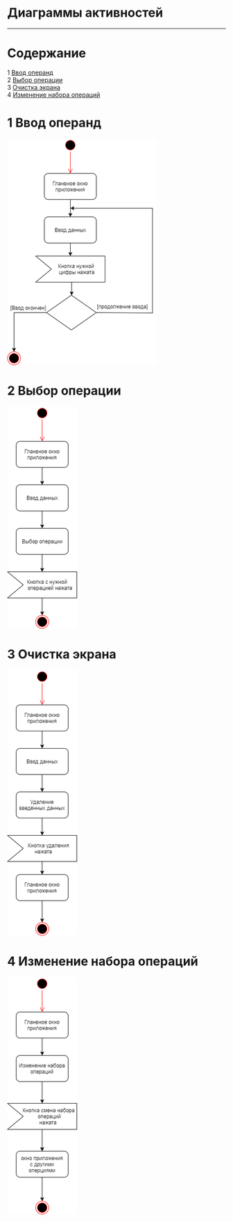 # Диаграммы активностей
---
# Содержание
1 [Ввод операнд](#oper)  
2 [Выбор операции](#znak)  
3 [Очистка экрана](#clear)  
4 [Изменение набора операций](#change)

<a name="oper"/>

# 1 Ввод операнд
![Ввод операнд](diagr_activ_vvod_dannyx.png)

<a name="znak"/>

# 2 Выбор операции
![Выбор операции](diagr_activ_vibor_operacii.png)

<a name="clear"/>

# 3 Очистка экрана
![Очистка экрана](diagr_activ_udalenie.png)

<a name="change"/>

# 4 Изменение набора операций
![Изменение набора операций](diagr_activ_smena_operacii.png)
